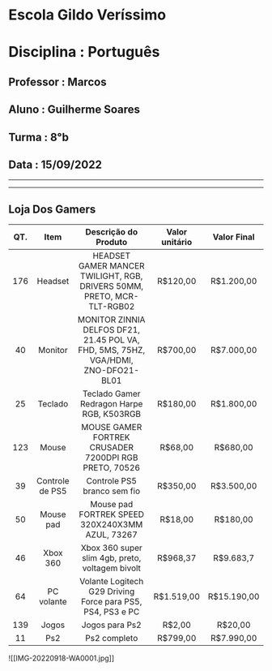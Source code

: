 # Escola Gildo Veríssimo
# Disciplina : Português
## Professor : Marcos
## Aluno : Guilherme Soares
## Turma : 8°b
## Data : 15/09/2022
---
---

## Loja Dos Gamers

|QT.|Item|Descrição do Produto|Valor unitário|Valor Final
|:--:|:--:|:--:|:--:|:--:|
176|Headset|HEADSET GAMER MANCER TWILIGHT, RGB, DRIVERS 50MM, PRETO, MCR-TLT-RGB02|R$120,00|R$1.200,00
40|Monitor|MONITOR ZINNIA DELFOS DF21, 21.45 POL VA, FHD, 5MS, 75HZ, VGA/HDMI, ZNO-DFO21-BL01|R$700,00|R$7.000,00
25|Teclado|Teclado Gamer Redragon Harpe RGB, K503RGB|R$180,00|R$1.800,00
123|Mouse|MOUSE GAMER FORTREK CRUSADER 7200DPI RGB PRETO, 70526|R$68,00|R$680,00
39|Controle de PS5|Controle PS5 branco sem fio |R$350,00|R$3.500,00
50|Mouse pad|Mouse pad FORTREK SPEED 320X240X3MM AZUL, 73267|R$18,00|R$180,00
46|Xbox 360|Xbox 360 super slim 4gb, preto, voltagem bivolt|R$968,37|R$9.683,7
64|PC volante|Volante Logitech G29 Driving Force para PS5, PS4, PS3 e PC|R$1.519,00|R$15.190,00
139|Jogos| Jogos para Ps2|R$2,00|R$20,00
11|Ps2|Ps2 completo|R$799,00|R$7.990,00

![[IMG-20220918-WA0001.jpg]]
